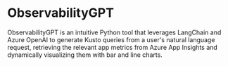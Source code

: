 # ObservabilityGPT
ObservabilityGPT is an intuitive Python tool that leverages LangChain and Azure OpenAI to generate Kusto queries from a user's natural language request, retrieving the relevant app metrics from Azure App Insights and dynamically visualizing them with bar and line charts.

